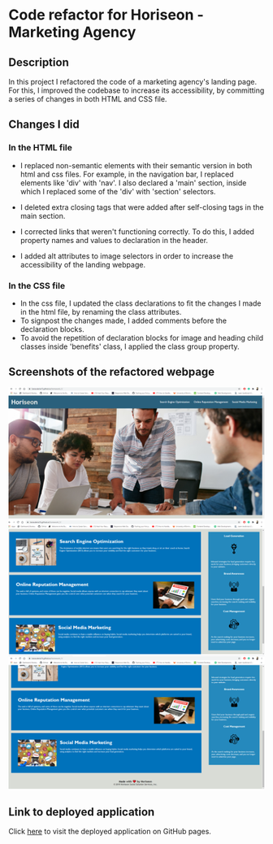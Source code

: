 # Code refactor for Horiseon - Marketing Agency

## Description

In this project I refactored the code of a marketing agency's landing page. For this, I improved the codebase to increase its accessibility, by committing a series of changes in both HTML and CSS file.

## Changes I did

### In the HTML file

- I replaced non-semantic elements with their semantic version in both html and css files. For example, in the navigation bar, I replaced elements like 'div' with 'nav'. I also declared a 'main' section, inside which I replaced some of the 'div' with 'section' selectors.
- I deleted extra closing tags that were added after self-closing tags in the main section.

- I corrected links that weren't functioning correctly. To do this, I added property names and values to declaration in the header.
- I added alt attributes to image selectors in order to increase the accessibility of the landing webpage.

### In the CSS file

- In the css file, I updated the class declarations to fit the changes I made in the html file, by renaming the class attributes.
- To signpost the changes made, I added comments before the declaration blocks.
- To avoid the repetition of declaration blocks for image and heading child classes inside 'benefits' class, I applied the class group property.

## Screenshots of the refactored webpage

![Screenshot 1](/assets/images/horiseon_1.png)
![Screenshot 2](/assets/images/horiseon_2.png)
![Screenshot 3](/assets/images/horiseon_3.png)

## Link to deployed application

Click [here](https://lianavaleria15.github.io/homework_1/) to visit the deployed application on GitHub pages.
